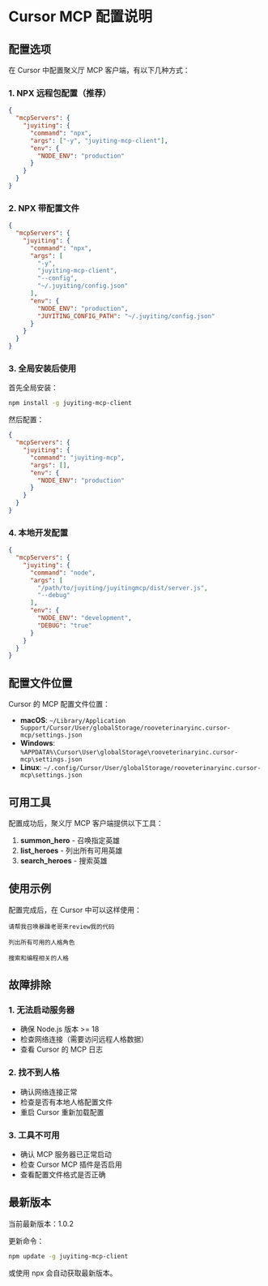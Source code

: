 # Cursor MCP 配置说明

## 配置选项

在 Cursor 中配置聚义厅 MCP 客户端，有以下几种方式：

### 1. NPX 远程包配置（推荐）

```json
{
  "mcpServers": {
    "juyiting": {
      "command": "npx",
      "args": ["-y", "juyiting-mcp-client"],
      "env": {
        "NODE_ENV": "production"
      }
    }
  }
}
```

### 2. NPX 带配置文件

```json
{
  "mcpServers": {
    "juyiting": {
      "command": "npx",
      "args": [
        "-y", 
        "juyiting-mcp-client",
        "--config",
        "~/.juyiting/config.json"
      ],
      "env": {
        "NODE_ENV": "production",
        "JUYITING_CONFIG_PATH": "~/.juyiting/config.json"
      }
    }
  }
}
```

### 3. 全局安装后使用

首先全局安装：
```bash
npm install -g juyiting-mcp-client
```

然后配置：
```json
{
  "mcpServers": {
    "juyiting": {
      "command": "juyiting-mcp",
      "args": [],
      "env": {
        "NODE_ENV": "production"
      }
    }
  }
}
```

### 4. 本地开发配置

```json
{
  "mcpServers": {
    "juyiting": {
      "command": "node",
      "args": [
        "/path/to/juyiting/juyitingmcp/dist/server.js",
        "--debug"
      ],
      "env": {
        "NODE_ENV": "development",
        "DEBUG": "true"
      }
    }
  }
}
```

## 配置文件位置

Cursor 的 MCP 配置文件位置：
- **macOS**: `~/Library/Application Support/Cursor/User/globalStorage/rooveterinaryinc.cursor-mcp/settings.json`
- **Windows**: `%APPDATA%\Cursor\User\globalStorage\rooveterinaryinc.cursor-mcp\settings.json`
- **Linux**: `~/.config/Cursor/User/globalStorage/rooveterinaryinc.cursor-mcp\settings.json`

## 可用工具

配置成功后，聚义厅 MCP 客户端提供以下工具：

1. **summon_hero** - 召唤指定英雄
2. **list_heroes** - 列出所有可用英雄
3. **search_heroes** - 搜索英雄

## 使用示例

配置完成后，在 Cursor 中可以这样使用：

```
请帮我召唤暴躁老哥来review我的代码
```

```
列出所有可用的人格角色
```

```
搜索和编程相关的人格
```

## 故障排除

### 1. 无法启动服务器
- 确保 Node.js 版本 >= 18
- 检查网络连接（需要访问远程人格数据）
- 查看 Cursor 的 MCP 日志

### 2. 找不到人格
- 确认网络连接正常
- 检查是否有本地人格配置文件
- 重启 Cursor 重新加载配置

### 3. 工具不可用
- 确认 MCP 服务器已正常启动
- 检查 Cursor MCP 插件是否启用
- 查看配置文件格式是否正确

## 最新版本

当前最新版本：1.0.2

更新命令：
```bash
npm update -g juyiting-mcp-client
```

或使用 npx 会自动获取最新版本。 
